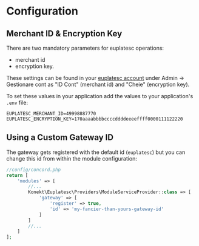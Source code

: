 # Configuration

## Merchant ID & Encryption Key

There are two mandatory parameters for euplatesc operations:
- merchant id
- encryption key.

These settings can be found in your [euplatesc account](https://manager.euplatesc.ro/v2/admin/)
under Admin -> Gestionare cont as "ID Cont" (merchant id) and "Cheie" (encryption key).

To set these values in your application add the values to your application's `.env` file:

```dotenv
EUPLATESC_MERCHANT_ID=49998887770
EUPLATESC_ENCRYPTION_KEY=170aaaabbbbccccddddeeeeffff0000111122220
```

## Using a Custom Gateway ID

The gateway gets registered with the default id (`euplatesc`) but you can change this id from within
the module configuration:

```php
//config/concord.php
return [
    'modules' => [
        //...
        Konekt\Euplatesc\Providers\ModuleServiceProvider::class => [
            'gateway' => [
                'register' => true,
                'id' => 'my-fancier-than-yours-gateway-id'
            ]
        ]
        //...
    ]
]; 
```
